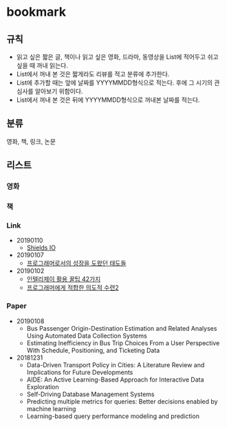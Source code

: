 # bookmark

## 규칙

- 읽고 싶은 짧은 글, 책이나 읽고 싶은 영화, 드라마, 동영상을 List에 적어두고 쉬고 싶을 때 꺼내 읽는다.
- List에서 꺼내 본 것은 짧게라도 리뷰를 적고 분류에 추가한다.
- List에 추가할 때는 앞에 날짜를 YYYYMMDD형식으로 적는다. 후에 그 시기의 관심사를 알아보기 위함이다.
- List에서 꺼내 본 것은 뒤에 YYYYMMDD형식으로 꺼내본 날짜를 적는다.
  
## 분류

영화, 책, 링크, 논문

## 리스트

### 영화

### 책

### Link

- 20190110
  - [Shields IO](https://shields.io/#/)
- 20190107
  - [프로그래머로서의 성장을 도왔던 태도들](https://ahnheejong.name/articles/becoming-better-programmer/)
- 20190102
  - [인텔리제이 활용 꿀팁 42가지](https://www.popit.kr/인텔리j-활용-꿀팁-42가지-정리/)
  - [프로그래머에게 적합한 의도적 수련2](http://www.insightbook.co.kr/13171)

### Paper

- 20190108
  - Bus Passenger Origin-Destination Estimation and Related Analyses Using Automated Data Collection Systems
  - Estimating Inefficiency in Bus Trip Choices From a User Perspective With Schedule, Positioning, and Ticketing Data
- 20181231
  - Data-Driven Transport Policy in Cities: A Literature Review and Implications for Future Developments
  - AIDE: An Active Learning-Based Approach for Interactive Data Exploration
  - Self-Driving Database Management Systems
  - Predicting multiple metrics for queries: Better decisions enabled by machine learning
  - Learning-based query performance modeling and prediction
